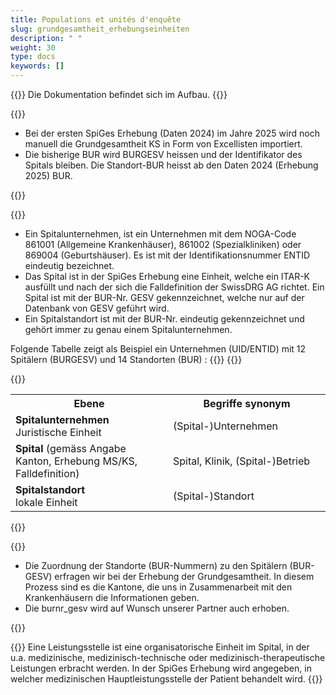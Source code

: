```yaml
---
title: Populations et unités d'enquête
slug: grundgesamtheit_erhebungseinheiten
description: " "
weight: 30
type: docs
keywords: []
---
```


{{<alert color="info">}}
Die Dokumentation befindet sich im Aufbau.
{{</alert>}}

{{<collapsible title="Wird bei der Einführung von SpiGes bzw. zum Zeitpunkt der Definition der Grundgesamtheit für die erste SpiGes-Erhebung noch mit den herkömmlichen «Spitallisten» oder bereits mit SpiReg gearbeitet?">}}
<ul>
<li>	Bei der ersten SpiGes Erhebung (Daten 2024) im Jahre 2025 wird noch manuell die Grundgesamtheit KS in Form von Excellisten importiert. </li>
<li>	Die bisherige BUR wird BURGESV heissen und der Identifikator des Spitals bleiben. Die Standort-BUR heisst ab den Daten 2024 (Erhebung 2025) BUR. </li>
</ul>
{{</collapsible>}}


{{<collapsible title="Was ist der Unterschied zwischen einem Spitalunternehmen, einem Spital und einem Spitalstandort?">}}
<ul>
<li>	Ein Spitalunternehmen, ist ein Unternehmen mit dem NOGA-Code 861001 (Allgemeine Krankenhäuser), 861002 (Spezialkliniken) oder 869004 (Geburtshäuser). Es ist mit der Identifikationsnummer ENTID eindeutig bezeichnet. </li>
<li>	Das Spital ist in der SpiGes Erhebung eine Einheit, welche ein ITAR-K ausfüllt und nach der sich die Falldefinition der SwissDRG AG richtet. Ein Spital ist mit der BUR-Nr. GESV gekennzeichnet, welche nur auf der Datenbank von GESV geführt wird. </li>
<li>	Ein Spitalstandort ist mit der BUR-Nr. eindeutig gekennzeichnet und gehört immer zu genau einem Spitalunternehmen. </li>
</ul>
Folgende Tabelle zeigt als Beispiel ein Unternehmen (UID/ENTID) mit 12 Spitälern (BURGESV) und 14 Standorten (BUR) :
{{<insertImage image="tableauFAQ1.png"  class="taille">}}
{{</collapsible>}}

{{<collapsible title="Welche Begriffe werden in der SpiGes Erhebung synonym für Spitalunternehmen, Spital und Spitalstandort verwendet?">}}
<table style="width:100%">
  <tr>
    <th style="width:50%"> Ebene </div></th>
    <th> Begriffe synonym </th>
  </tr>
  <tr>
    <td> <b> Spitalunternehmen </b> <br /> 
	Juristische Einheit 
 	</td>
    <td> (Spital-)Unternehmen </td>
  </tr>
  <tr>
    <td> <b> Spital </b> (gemäss Angabe Kanton, Erhebung MS/KS, Falldefinition) </td>
    <td> Spital, Klinik, (Spital-)Betrieb </td>
  </tr>
  <tr>
    <td> <b> Spitalstandort </b> <br /> 
	lokale Einheit 
	</td>
    <td> (Spital-)Standort </td>
  </tr>
</table>
{{</collapsible>}}

{{<collapsible title="Wie wird festgestellt, zu welchem Spital (burnr_gesv) ein Standort (burnr) gehört?">}}
<ul>
<li>	Die Zuordnung der Standorte (BUR-Nummern) zu den Spitälern (BUR-GESV) erfragen wir bei der Erhebung der Grundgesamtheit. In diesem Prozess sind es die Kantone, die uns in Zusammenarbeit mit den Krankenhäusern die Informationen geben. </li>
<li>	Die burnr_gesv wird auf Wunsch unserer Partner auch erhoben. </li>
</ul>
{{</collapsible>}}

{{<collapsible title="Was versteht man unter einer Hauptleistungsstelle (z.B. M000, M050)?">}}
Eine Leistungsstelle ist eine organisatorische Einheit im Spital, in der u.a. medizinische, medizinisch-technische oder medizinisch-therapeutische Leistungen erbracht werden. In der SpiGes Erhebung wird angegeben, in welcher medizinischen Hauptleistungsstelle der Patient behandelt wird. 
{{</collapsible>}}

